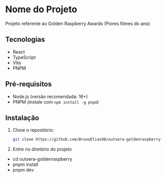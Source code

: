 # Nome do Projeto

Projeto referente ao Golden Raspberry Awards (Piores filmes do ano)

## Tecnologias

- React
- TypeScript
- Vite
- PNPM

## Pré-requisitos

- Node.js (versão recomendada: 16+)
- PNPM (instale com `npm install -g pnpm`)

## Instalação

1. Clone o repositório:

   ```bash
   git clone https://github.com/BrunoElias98/outsera-goldenraspberry

2. Entre no diretório do projeto

- cd outsera-goldenraspberry
- pnpm install
- pnpm dev